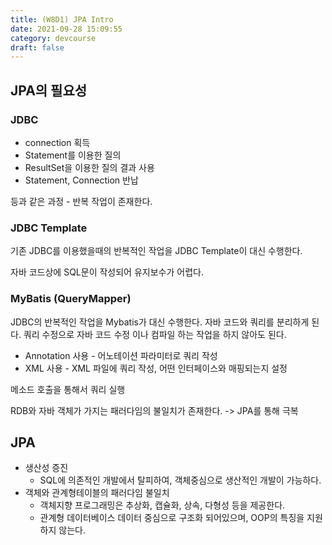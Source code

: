 ```yaml
---
title: (W8D1) JPA Intro
date: 2021-09-28 15:09:55
category: devcourse
draft: false
---
```


## JPA의 필요성

### JDBC

- connection 획득
- Statement를 이용한 질의
- ResultSet을 이용한 질의 결과 사용
- Statement, Connection 반납

등과 같은 과정 - 반복 작업이 존재한다.

### JDBC Template

기존 JDBC를 이용했을때의 반복적인 작업을 JDBC Template이 대신 수행한다.

자바 코드상에 SQL문이 작성되어 유지보수가 어렵다.

### MyBatis (QueryMapper)

JDBC의 반복적인 작업을 Mybatis가 대신 수행한다. 자바 코드와 쿼리를 분리하게 된다. 쿼리 수정으로 자바 코드 수정 이나 컴파일 하는 작업을 하지  않아도 된다.

- Annotation 사용 - 어노테이션 파라미터로 쿼리 작성
- XML 사용 - XML 파일에 쿼리 작성, 어떤 인터페이스와 매핑되는지 설정

메소드 호출을 통해서 쿼리 실행

RDB와 자바 객체가 가지는 패러다임의 불일치가 존재한다. -> JPA를 통해 극복


## JPA

- 생산성 증진
  - SQL에 의존적인 개발에서 탈피하여, 객체중심으로 생산적인 개발이 가능하다.
- 객체와 관계형테이블의 패러다임 불일치
  - 객체지향 프로그래밍은 추상화, 캡슐화, 상속, 다형성 등을 제공한다.
  - 관계형 데이터베이스 데이터 중심으로 구조화 되어있으며, OOP의 특징을 지원하지 않는다.

